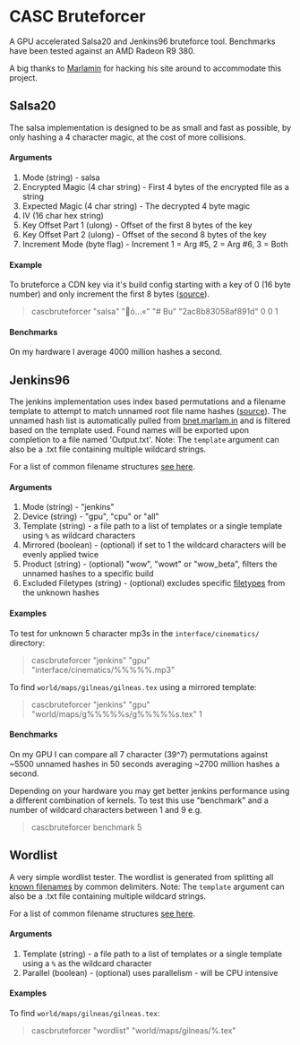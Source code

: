 # CASC Bruteforcer

A GPU accelerated Salsa20 and Jenkins96 bruteforce tool. Benchmarks have been tested against an AMD Radeon R9 380.

A big thanks to [Marlamin](https://github.com/Marlamin) for hacking his site around to accommodate this project.

## Salsa20
The salsa implementation is designed to be as small and fast as possible, by only hashing a 4 character magic, at the cost of more collisions.

#### Arguments
1. Mode (string) - salsa
2. Encrypted Magic (4 char string) - First 4 bytes of the encrypted file as a string
3. Expected Magic (4 char string) - The decrypted 4 byte magic
4. IV (16 char hex string)
5. Key Offset Part 1 (ulong) - Offset of the first 8 bytes of the key
6. Key Offset Part 2 (ulong) - Offset of the second 8 bytes of the key
7. Increment Mode (byte flag) - Increment 1 = Arg #5, 2 = Arg #6, 3 = Both

#### Example
To bruteforce a CDN key via it's build config starting with a key of 0 (16 byte number) and only increment the first 8 bytes ([source](https://wowdev.wiki/CASC#Armadillo)).
>cascbruteforcer "salsa" "ó…«" "# Bu" "2ac8b83058af891d" 0 0 1

#### Benchmarks
On my hardware I average 4000 million hashes a second.


## Jenkins96
The jenkins implementation uses index based permutations and a filename template to attempt to match unnamed root file name hashes ([source](https://wowdev.wiki/CASC#Root)). The unnamed hash list is automatically pulled from [bnet.marlam.in](https://bnet.marlam.in) and is filtered based on the template used. Found names will be exported upon completion to a file named 'Output.txt'. 
Note: The `template` argument can also be a .txt file containing multiple wildcard strings.

For a list of common filename structures [see here](https://wowdev.wiki/Filename_Structures).

#### Arguments
1. Mode (string) - "jenkins"
2. Device (string) - "gpu", "cpu" or "all"
3. Template (string) -  a file path to a list of templates or a single template using `%` as wildcard characters
4. Mirrored (boolean) - (optional) if set to 1 the wildcard characters will be evenly applied twice
5. Product (string) - (optional) "wow", "wowt" or "wow_beta", filters the unnamed hashes to a specific build
5. Excluded Filetypes (string) - (optional) excludes specific [filetypes](https://bnet.marlam.in/filestats.php) from the unknown hashes

#### Examples
To test for unknown 5 character mp3s in the `interface/cinematics/` directory:
>cascbruteforcer "jenkins" "gpu" "interface/cinematics/%%%%%.mp3"

To find `world/maps/gilneas/gilneas.tex` using a mirrored template:
>cascbruteforcer "jenkins" "gpu" "world/maps/g%%%%%s/g%%%%%s.tex" 1

#### Benchmarks
On my GPU I can compare all 7 character (39^7) permutations against ~5500 unnamed hashes in 50 seconds averaging ~2700 million hashes a second.

Depending on your hardware you may get better jenkins performance using a different combination of kernels. To test this use "benchmark" and a number of wildcard characters between 1 and 9 e.g.
>cascbruteforcer benchmark 5

## Wordlist
A very simple wordlist tester. The wordlist is generated from splitting all [known filenames](https://github.com/bloerwald/wow-listfile) by common delimiters. 
Note: The `template` argument can also be a .txt file containing multiple wildcard strings.

For a list of common filename structures [see here](https://wowdev.wiki/Filename_Structures).

#### Arguments
1. Template (string) -  a file path to a list of templates or a single template using a `%` as the wildcard character
2. Parallel (boolean) - (optional) uses parallelism - will be CPU intensive

#### Examples
To find `world/maps/gilneas/gilneas.tex`:
>cascbruteforcer "wordlist" "world/maps/gilneas/%.tex"

